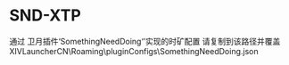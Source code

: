 # SND-XTP
通过 卫月插件‘SomethingNeedDoing‘’实现的时矿配置
请复制到该路径并覆盖 XIVLauncherCN\Roaming\pluginConfigs\SomethingNeedDoing.json
